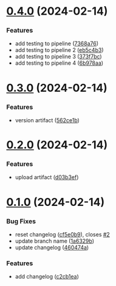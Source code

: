 # [0.4.0](https://github.com/jataheri1/greetings-ci/compare/v0.3.0...v0.4.0) (2024-02-14)


### Features

* add testing to pipeline ([7368a76](https://github.com/jataheri1/greetings-ci/commit/7368a7651867e1bfaa4fe70b2c3f48518d238028))
* add testing to pipeline 2 ([eb5c4b3](https://github.com/jataheri1/greetings-ci/commit/eb5c4b35017a9d5c6caf3f877c46fa7fe43c40c0))
* add testing to pipeline 3 ([373f7bc](https://github.com/jataheri1/greetings-ci/commit/373f7bc59362944beed9f1e8adc7b4695e4b70ab))
* add testing to pipeline 4 ([6b978aa](https://github.com/jataheri1/greetings-ci/commit/6b978aad36a7368ff90fac963ab0023ab4da8851))



# [0.3.0](https://github.com/jataheri1/greetings-ci/compare/v0.2.0...v0.3.0) (2024-02-14)


### Features

* version artifact ([562ce1b](https://github.com/jataheri1/greetings-ci/commit/562ce1b6205b4b87496840cfa8216fa49f69c72a))



# [0.2.0](https://github.com/jataheri1/greetings-ci/compare/v0.1.0...v0.2.0) (2024-02-14)


### Features

* upload artifact ([d03b3ef](https://github.com/jataheri1/greetings-ci/commit/d03b3efe995ee9754b417e4e3021967530776cb7))



# [0.1.0](https://github.com/jataheri1/greetings-ci/compare/c2cb1ea7393558033bda380dee3d23126f6f8cb5...v0.1.0) (2024-02-14)


### Bug Fixes

* reset changelog ([cf5e0b9](https://github.com/jataheri1/greetings-ci/commit/cf5e0b96b6c26e9c6148db0ebfc4df3b597552e4)), closes [#2](https://github.com/jataheri1/greetings-ci/issues/2)
* update branch name ([1a6329b](https://github.com/jataheri1/greetings-ci/commit/1a6329b241e63fe1d0ab09a68e72f43eb6be7441))
* update changelog ([460474a](https://github.com/jataheri1/greetings-ci/commit/460474a6e934063fde5858b5e2d7d1ee36fa173e))


### Features

* add changelog ([c2cb1ea](https://github.com/jataheri1/greetings-ci/commit/c2cb1ea7393558033bda380dee3d23126f6f8cb5))




